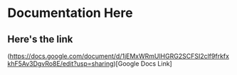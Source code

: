 # Documentation Here

## Here's the link

(https://docs.google.com/document/d/1jEMxWRmUlHGRG2SCFSI2clf9frkfxkhF5Av3DgvRo8E/edit?usp=sharing)[Google Docs Link]
